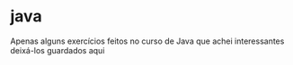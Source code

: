 # java
Apenas alguns exercícios feitos no curso de Java que achei interessantes deixá-los guardados aqui
